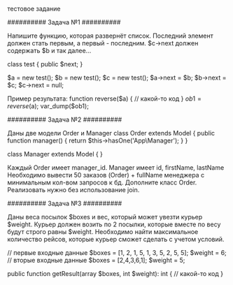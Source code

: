 тестовое задание 

########## Задача №1 ##########

Напишите функцию, которая развернёт список.
Последний элемент должен стать первым, а первый - последним. 
$c→next должен содержать $b и так далее...
 
class test {
  public $next;
}

$a = new test();
$b = new test();
$c = new test();
$a->next = $b;
$b->next = $c;
$c->next = null;

Пример результата:
function reverse($a) {
  // какой-то код
}
$ob1 = reverse($a);
var_dump($ob1);

########## Задача №2 ##########

Даны две модели Order и Manager
class Order extends Model
{
    public function manager()
    {
        return $this->hasOne('App\Manager');
    }
}

class Manager extends Model
{
}

Каждый Order имеет manager_id. Manager имеет id, firstName, lastName
Необходимо вывести 50 заказов (Order) + fullName менеджера с минимальным кол-вом запросов к бд.
Дополните класс Order.
Реализовать нужно без использование join.

########## Задача №3 ##########

Даны веса посылок $boxes и вес, который может увезти курьер $weight.
Курьер должен возить по 2 посылки, которые вместе по весу будут строго равны $weight.
Необходимо найти максимальное количество рейсов, которые курьер сможет сделать с учетом условий.

// первые входные данные
$boxes = [1, 2, 1, 5, 1, 3, 5, 2, 5, 5];
$weight = 6;
// вторые входные данные
$boxes = [2,4,3,6,1];
$weight = 5;

public function getResult(array $boxes, int $weight): int
{
  // какой-то код
}
